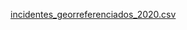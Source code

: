 [incidentes_georreferenciados_2020.csv](https://github.com/aemarin/dash_apps/files/7009001/incidentes_georreferenciados_2020.csv)
